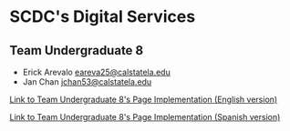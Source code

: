 # SCDC's Digital Services

## Team Undergraduate 8
- Erick Arevalo eareva25@calstatela.edu
- Jan Chan jchan53@calstatela.edu

[Link to Team Undergraduate 8's Page Implementation \(English version\)](https://research-and-development-2024.github.io/websites-for-good-2024-scdc/ueight/index-EN.html)

[Link to Team Undergraduate 8's Page Implementation \(Spanish version\)](https://research-and-development-2024.github.io/websites-for-good-2024-scdc/ueight/index-ES.html)
